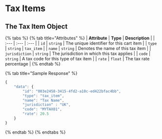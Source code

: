 # Tax Items

## The Tax Item Object

{% tabs %}
{% tab title="Attributes" %}
| **Attribute** | **Type** | **Description** |
| :--- | :--- | :--- |
| `id` | `string` | The unique identifier for this cart item |
| `type` | `string` | `tax_item` |
| `name` | `string` | Denotes the name of this tax item |
| `jurisdiction` | `string` | The jurisdiction in which this tax applies |
| `code` | `string` | A tax code for this type of tax item |
| `rate` | `float` | The tax rate percentage |
{% endtab %}

{% tab title="Sample Response" %}
```javascript
{
    "data": {
        "id": "003e2458-3415-4fd2-a10c-ed422bfac4bb",
        "type": "tax_item",
        "name": "Tax Name",
        "jurisdiction" : "UK",
        "code": "MYTAX01",
        "rate": 20.5
    }
}
```
{% endtab %}
{% endtabs %}


